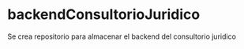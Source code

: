 # backendConsultorioJuridico
Se crea repositorio para almacenar el backend del consultorio juridico

